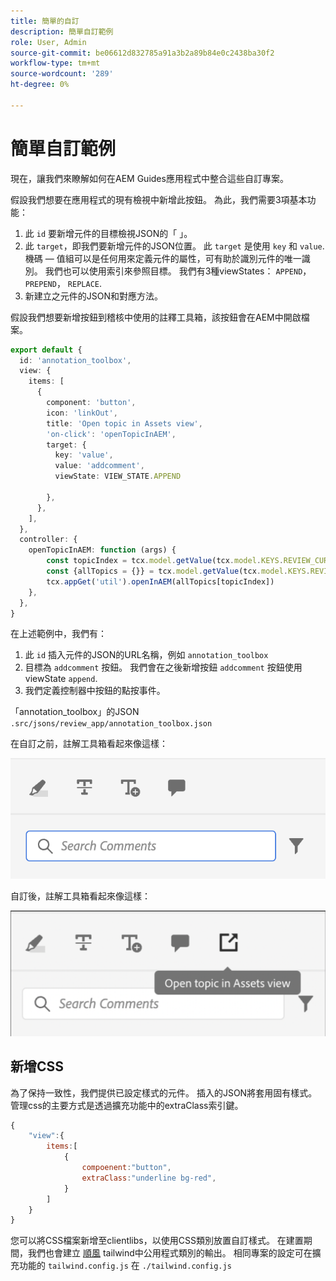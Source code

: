 ```yaml
---
title: 簡單的自訂
description: 簡單自訂範例
role: User, Admin
source-git-commit: be06612d832785a91a3b2a89b84e0c2438ba30f2
workflow-type: tm+mt
source-wordcount: '289'
ht-degree: 0%

---
```



# 簡單自訂範例

現在，讓我們來瞭解如何在AEM Guides應用程式中整合這些自訂專案。

假設我們想要在應用程式的現有檢視中新增此按鈕。
為此，我們需要3項基本功能：

1. 此 `id` 要新增元件的目標檢視JSON的「 」。
2. 此 `target`，即我們要新增元件的JSON位置。 此 `target` 是使用 `key` 和 `value`. 機碼 — 值組可以是任何用來定義元件的屬性，可有助於識別元件的唯一識別。
我們也可以使用索引來參照目標。
我們有3種viewStates：  `APPEND`， `PREPEND`， `REPLACE`.
3. 新建立之元件的JSON和對應方法。

假設我們想要新增按鈕到稽核中使用的註釋工具箱，該按鈕會在AEM中開啟檔案。

```typescript
export default {
  id: 'annotation_toolbox', 
  view: {
    items: [
      {
        component: 'button',
        icon: 'linkOut',
        title: 'Open topic in Assets view',
        'on-click': 'openTopicInAEM',
        target: {
          key: 'value',
          value: 'addcomment',
          viewState: VIEW_STATE.APPEND

        },
      },
    ],
  },
  controller: {
    openTopicInAEM: function (args) {
        const topicIndex = tcx.model.getValue(tcx.model.KEYS.REVIEW_CURR_TOPIC)
        const {allTopics = {}} = tcx.model.getValue(tcx.model.KEYS.REVIEW_DATA) || {}
        tcx.appGet('util').openInAEM(allTopics[topicIndex])
    },
  },
}
```

在上述範例中，我們有：

1. 此 `id` 插入元件的JSON的URL名稱，例如 `annotation_toolbox`
2. 目標為 `addcomment` 按鈕。 我們會在之後新增按鈕 `addcomment` 按鈕使用viewState `append`.
3. 我們定義控制器中按鈕的點按事件。

「annotation_toolbox」的JSON  `.src/jsons/review_app/annotation_toolbox.json`

在自訂之前，註解工具箱看起來像這樣：

![annotation-toolbox](imgs/annotation_toolbox.png "註解工具箱")

自訂後，註解工具箱看起來像這樣：

![customized-annotation-toolbox](imgs/customised_annotation_toolbox.png "自訂註解工具箱")

## 新增CSS

為了保持一致性，我們提供已設定樣式的元件。 插入的JSON將套用固有樣式。管理css的主要方式是透過擴充功能中的extraClass索引鍵。

```js
{    
    "view":{
        items:[
            {
                compoenent:"button",
                extraClass:"underline bg-red",
            }
        ]
    }
}
```

您可以將CSS檔案新增至clientlibs，以使用CSS類別放置自訂樣式。 在建置期間，我們也會建立 [順風](https://tailwindcss.com/docs/utility-first) tailwind中公用程式類別的輸出。 相同專案的設定可在擴充功能的 `tailwind.config.js` 在 `./tailwind.config.js`
